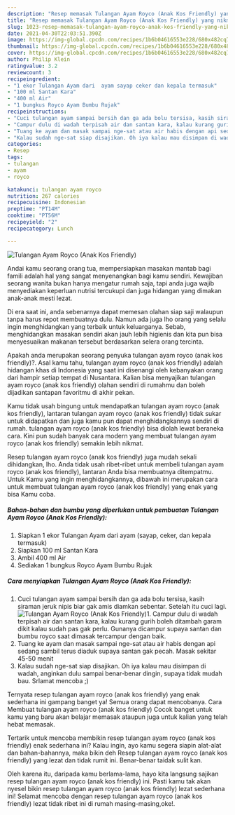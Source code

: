 ```yaml
---
description: "Resep memasak Tulangan Ayam Royco (Anak Kos Friendly) yang nikmat Untuk Jualan"
title: "Resep memasak Tulangan Ayam Royco (Anak Kos Friendly) yang nikmat Untuk Jualan"
slug: 1023-resep-memasak-tulangan-ayam-royco-anak-kos-friendly-yang-nikmat-untuk-jualan
date: 2021-04-30T22:03:51.390Z
image: https://img-global.cpcdn.com/recipes/1b6b04616553e228/680x482cq70/tulangan-ayam-royco-anak-kos-friendly-foto-resep-utama.jpg
thumbnail: https://img-global.cpcdn.com/recipes/1b6b04616553e228/680x482cq70/tulangan-ayam-royco-anak-kos-friendly-foto-resep-utama.jpg
cover: https://img-global.cpcdn.com/recipes/1b6b04616553e228/680x482cq70/tulangan-ayam-royco-anak-kos-friendly-foto-resep-utama.jpg
author: Philip Klein
ratingvalue: 3.2
reviewcount: 3
recipeingredient:
- "1 ekor Tulangan Ayam dari  ayam sayap ceker dan kepala termasuk"
- "100 ml Santan Kara"
- "400 ml Air"
- "1 bungkus Royco Ayam Bumbu Rujak"
recipeinstructions:
- "Cuci tulangan ayam sampai bersih dan ga ada bolu tersisa, kasih siraman jeruk nipis biar gak amis diamkan sebentar. Setelah itu cuci lagi."
- "Campur dulu di wadah terpisah air dan santan kara, kalau kurang gurih boleh ditambah garam dikit kalau sudah pas gak perlu. Gunanya dicampur supaya santan dan bumbu royco saat dimasak tercampur dengan baik."
- "Tuang ke ayam dan masak sampai nge-sat atau air habis dengan api sedang sambil terus diaduk supaya santan gak pecah. Masak sekitar 45-50 menit"
- "Kalau sudah nge-sat siap disajikan. Oh iya kalau mau disimpan di wadah, anginkan dulu sampai benar-benar dingin, supaya tidak mudah bau. Srlamat mencoba ;)"
categories:
- Resep
tags:
- tulangan
- ayam
- royco

katakunci: tulangan ayam royco 
nutrition: 267 calories
recipecuisine: Indonesian
preptime: "PT14M"
cooktime: "PT56M"
recipeyield: "2"
recipecategory: Lunch

---
```



![Tulangan Ayam Royco (Anak Kos Friendly)](https://img-global.cpcdn.com/recipes/1b6b04616553e228/680x482cq70/tulangan-ayam-royco-anak-kos-friendly-foto-resep-utama.jpg)

Andai kamu seorang orang tua, mempersiapkan masakan mantab bagi famili adalah hal yang sangat menyenangkan bagi kamu sendiri. Kewajiban seorang  wanita bukan hanya mengatur rumah saja, tapi anda juga wajib menyediakan keperluan nutrisi tercukupi dan juga hidangan yang dimakan anak-anak mesti lezat.

Di era  saat ini, anda sebenarnya dapat memesan olahan siap saji walaupun tanpa harus repot membuatnya dulu. Namun ada juga lho orang yang selalu ingin menghidangkan yang terbaik untuk keluarganya. Sebab, menghidangkan masakan sendiri akan jauh lebih higienis dan kita pun bisa menyesuaikan makanan tersebut berdasarkan selera orang tercinta. 



Apakah anda merupakan seorang penyuka tulangan ayam royco (anak kos friendly)?. Asal kamu tahu, tulangan ayam royco (anak kos friendly) adalah hidangan khas di Indonesia yang saat ini disenangi oleh kebanyakan orang dari hampir setiap tempat di Nusantara. Kalian bisa menyajikan tulangan ayam royco (anak kos friendly) olahan sendiri di rumahmu dan boleh dijadikan santapan favoritmu di akhir pekan.

Kamu tidak usah bingung untuk mendapatkan tulangan ayam royco (anak kos friendly), lantaran tulangan ayam royco (anak kos friendly) tidak sukar untuk didapatkan dan juga kamu pun dapat menghidangkannya sendiri di rumah. tulangan ayam royco (anak kos friendly) bisa diolah lewat beraneka cara. Kini pun sudah banyak cara modern yang membuat tulangan ayam royco (anak kos friendly) semakin lebih nikmat.

Resep tulangan ayam royco (anak kos friendly) juga mudah sekali dihidangkan, lho. Anda tidak usah ribet-ribet untuk membeli tulangan ayam royco (anak kos friendly), lantaran Anda bisa membuatnya ditempatmu. Untuk Kamu yang ingin menghidangkannya, dibawah ini merupakan cara untuk membuat tulangan ayam royco (anak kos friendly) yang enak yang bisa Kamu coba.

<!--inarticleads1-->

##### Bahan-bahan dan bumbu yang diperlukan untuk pembuatan Tulangan Ayam Royco (Anak Kos Friendly):

1. Siapkan 1 ekor Tulangan Ayam dari  ayam (sayap, ceker, dan kepala termasuk)
1. Siapkan 100 ml Santan Kara
1. Ambil 400 ml Air
1. Sediakan 1 bungkus Royco Ayam Bumbu Rujak




<!--inarticleads2-->

##### Cara menyiapkan Tulangan Ayam Royco (Anak Kos Friendly):

1. Cuci tulangan ayam sampai bersih dan ga ada bolu tersisa, kasih siraman jeruk nipis biar gak amis diamkan sebentar. Setelah itu cuci lagi.
<img src="https://img-global.cpcdn.com/steps/499ba5410b222156/160x128cq70/tulangan-ayam-royco-anak-kos-friendly-langkah-memasak-1-foto.jpg" alt="Tulangan Ayam Royco (Anak Kos Friendly)">1. Campur dulu di wadah terpisah air dan santan kara, kalau kurang gurih boleh ditambah garam dikit kalau sudah pas gak perlu. Gunanya dicampur supaya santan dan bumbu royco saat dimasak tercampur dengan baik.
1. Tuang ke ayam dan masak sampai nge-sat atau air habis dengan api sedang sambil terus diaduk supaya santan gak pecah. Masak sekitar 45-50 menit
1. Kalau sudah nge-sat siap disajikan. Oh iya kalau mau disimpan di wadah, anginkan dulu sampai benar-benar dingin, supaya tidak mudah bau. Srlamat mencoba ;)




Ternyata resep tulangan ayam royco (anak kos friendly) yang enak sederhana ini gampang banget ya! Semua orang dapat mencobanya. Cara Membuat tulangan ayam royco (anak kos friendly) Cocok banget untuk kamu yang baru akan belajar memasak ataupun juga untuk kalian yang telah hebat memasak.

Tertarik untuk mencoba membikin resep tulangan ayam royco (anak kos friendly) enak sederhana ini? Kalau ingin, ayo kamu segera siapin alat-alat dan bahan-bahannya, maka bikin deh Resep tulangan ayam royco (anak kos friendly) yang lezat dan tidak rumit ini. Benar-benar taidak sulit kan. 

Oleh karena itu, daripada kamu berlama-lama, hayo kita langsung sajikan resep tulangan ayam royco (anak kos friendly) ini. Pasti kamu tak akan nyesel bikin resep tulangan ayam royco (anak kos friendly) lezat sederhana ini! Selamat mencoba dengan resep tulangan ayam royco (anak kos friendly) lezat tidak ribet ini di rumah masing-masing,oke!.

